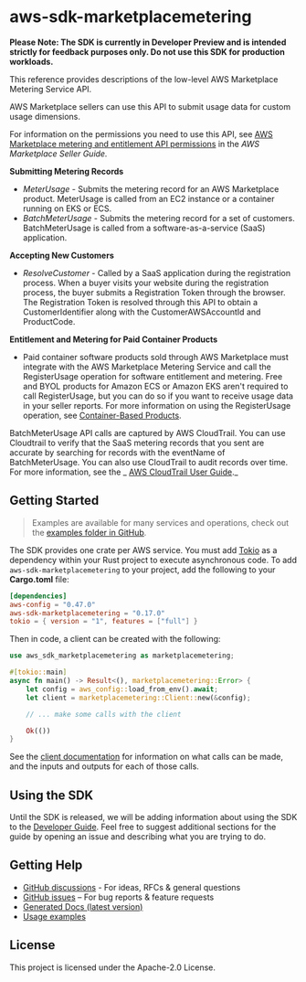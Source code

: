 # aws-sdk-marketplacemetering

**Please Note: The SDK is currently in Developer Preview and is intended strictly for
feedback purposes only. Do not use this SDK for production workloads.**

This reference provides descriptions of the low-level AWS Marketplace Metering Service API.

AWS Marketplace sellers can use this API to submit usage data for custom usage dimensions.

For information on the permissions you need to use this API, see [AWS Marketplace metering and entitlement API permissions](https://docs.aws.amazon.com/marketplace/latest/userguide/iam-user-policy-for-aws-marketplace-actions.html) in the _AWS Marketplace Seller Guide._

__Submitting Metering Records__
  - _MeterUsage_ - Submits the metering record for an AWS Marketplace product. MeterUsage is called from an EC2 instance or a container running on EKS or ECS.
  - _BatchMeterUsage_ - Submits the metering record for a set of customers. BatchMeterUsage is called from a software-as-a-service (SaaS) application.

__Accepting New Customers__
  - _ResolveCustomer_ - Called by a SaaS application during the registration process. When a buyer visits your website during the registration process, the buyer submits a Registration Token through the browser. The Registration Token is resolved through this API to obtain a CustomerIdentifier along with the CustomerAWSAccountId and ProductCode.

__Entitlement and Metering for Paid Container Products__
  - Paid container software products sold through AWS Marketplace must integrate with the AWS Marketplace Metering Service and call the RegisterUsage operation for software entitlement and metering. Free and BYOL products for Amazon ECS or Amazon EKS aren't required to call RegisterUsage, but you can do so if you want to receive usage data in your seller reports. For more information on using the RegisterUsage operation, see [Container-Based Products](https://docs.aws.amazon.com/marketplace/latest/userguide/container-based-products.html).

BatchMeterUsage API calls are captured by AWS CloudTrail. You can use Cloudtrail to verify that the SaaS metering records that you sent are accurate by searching for records with the eventName of BatchMeterUsage. You can also use CloudTrail to audit records over time. For more information, see the _ [AWS CloudTrail User Guide](http://docs.aws.amazon.com/awscloudtrail/latest/userguide/cloudtrail-concepts.html)._

## Getting Started

> Examples are available for many services and operations, check out the
> [examples folder in GitHub](https://github.com/awslabs/aws-sdk-rust/tree/main/examples).

The SDK provides one crate per AWS service. You must add [Tokio](https://crates.io/crates/tokio)
as a dependency within your Rust project to execute asynchronous code. To add `aws-sdk-marketplacemetering` to
your project, add the following to your **Cargo.toml** file:

```toml
[dependencies]
aws-config = "0.47.0"
aws-sdk-marketplacemetering = "0.17.0"
tokio = { version = "1", features = ["full"] }
```

Then in code, a client can be created with the following:

```rust
use aws_sdk_marketplacemetering as marketplacemetering;

#[tokio::main]
async fn main() -> Result<(), marketplacemetering::Error> {
    let config = aws_config::load_from_env().await;
    let client = marketplacemetering::Client::new(&config);

    // ... make some calls with the client

    Ok(())
}
```

See the [client documentation](https://docs.rs/aws-sdk-marketplacemetering/latest/aws_sdk_marketplacemetering/client/struct.Client.html)
for information on what calls can be made, and the inputs and outputs for each of those calls.

## Using the SDK

Until the SDK is released, we will be adding information about using the SDK to the
[Developer Guide](https://docs.aws.amazon.com/sdk-for-rust/latest/dg/welcome.html). Feel free to suggest
additional sections for the guide by opening an issue and describing what you are trying to do.

## Getting Help

* [GitHub discussions](https://github.com/awslabs/aws-sdk-rust/discussions) - For ideas, RFCs & general questions
* [GitHub issues](https://github.com/awslabs/aws-sdk-rust/issues/new/choose) – For bug reports & feature requests
* [Generated Docs (latest version)](https://awslabs.github.io/aws-sdk-rust/)
* [Usage examples](https://github.com/awslabs/aws-sdk-rust/tree/main/examples)

## License

This project is licensed under the Apache-2.0 License.

